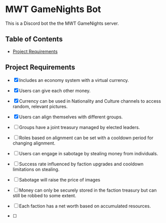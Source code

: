 # MWT GameNights Bot

This is a Discord bot the the MWT GameNights server.

## Table of Contents
- [Project Requirements](#Project-Requirements)

## Project Requirements

- [X] Includes an economy system with a virtual currency.
- [X] Users can give each other money.
- [X] Currency can be used in Nationality and Culture channels to access random, relevant pictures.

- [X] Users can align themselves with different groups.
- [ ] Groups have a joint treasury managed by elected leaders.
- [ ] Roles based on alignment can be set with a cooldown period for changing alignment.
    
- [ ] Users can engage in sabotage by stealing money from individuals.
- [ ] Success rate influenced by faction upgrades and cooldown limitations on stealing.
- [ ] Sabotage will raise the price of images
- [ ] Money can only be securely stored in the faction treasury but can still be robbed to some extent.
- [ ] Each faction has a net worth based on accumulated resources.
- [ ] 
